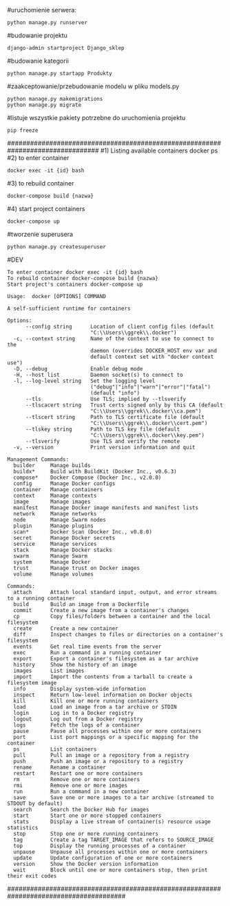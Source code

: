 
#uruchomienie serwera:

    python manage.py runserver

#budowanie projektu

    django-admin startproject Django_sklep

#budowanie kategorii

    python manage.py startapp Produkty

#zaakceptowanie/przebudowanie modelu w pliku models.py

    python manage.py makemigrations
    python manage.py migrate

#listuje wszystkie pakiety potrzebne do uruchomienia projektu

    pip freeze 
################################################################################
#1) Listing available containers 
    docker ps
#2) to enter container
    
    docker exec -it {id} bash

#3) to rebuild container  
    
    docker-compose build {nazwa}

#4)  start project containers
    
    docker-compose up

       
#tworzenie superusera
    
    python manage.py createsuperuser
#DEV

    To enter container docker exec -it {id} bash
    To rebuild container docker-compose build {nazwa}
    Start project's containers docker-compose up

    Usage:  docker [OPTIONS] COMMAND

    A self-sufficient runtime for containers
    
    Options:
          --config string      Location of client config files (default
                               "C:\\Users\\ggrek\\.docker")
      -c, --context string     Name of the context to use to connect to the
                               daemon (overrides DOCKER_HOST env var and
                               default context set with "docker context use")
      -D, --debug              Enable debug mode
      -H, --host list          Daemon socket(s) to connect to
      -l, --log-level string   Set the logging level
                               ("debug"|"info"|"warn"|"error"|"fatal")
                               (default "info")
          --tls                Use TLS; implied by --tlsverify
          --tlscacert string   Trust certs signed only by this CA (default
                               "C:\\Users\\ggrek\\.docker\\ca.pem")
          --tlscert string     Path to TLS certificate file (default
                               "C:\\Users\\ggrek\\.docker\\cert.pem")
          --tlskey string      Path to TLS key file (default
                               "C:\\Users\\ggrek\\.docker\\key.pem")
          --tlsverify          Use TLS and verify the remote
      -v, --version            Print version information and quit
    
    Management Commands:
      builder     Manage builds
      buildx*     Build with BuildKit (Docker Inc., v0.6.3)
      compose*    Docker Compose (Docker Inc., v2.0.0)
      config      Manage Docker configs
      container   Manage containers
      context     Manage contexts
      image       Manage images
      manifest    Manage Docker image manifests and manifest lists
      network     Manage networks
      node        Manage Swarm nodes
      plugin      Manage plugins
      scan*       Docker Scan (Docker Inc., v0.8.0)
      secret      Manage Docker secrets
      service     Manage services
      stack       Manage Docker stacks
      swarm       Manage Swarm
      system      Manage Docker
      trust       Manage trust on Docker images
      volume      Manage volumes
    
    Commands:
      attach      Attach local standard input, output, and error streams to a running container
      build       Build an image from a Dockerfile
      commit      Create a new image from a container's changes
      cp          Copy files/folders between a container and the local filesystem
      create      Create a new container
      diff        Inspect changes to files or directories on a container's filesystem
      events      Get real time events from the server
      exec        Run a command in a running container
      export      Export a container's filesystem as a tar archive
      history     Show the history of an image
      images      List images
      import      Import the contents from a tarball to create a filesystem image
      info        Display system-wide information
      inspect     Return low-level information on Docker objects
      kill        Kill one or more running containers
      load        Load an image from a tar archive or STDIN
      login       Log in to a Docker registry
      logout      Log out from a Docker registry
      logs        Fetch the logs of a container
      pause       Pause all processes within one or more containers
      port        List port mappings or a specific mapping for the container
      ps          List containers
      pull        Pull an image or a repository from a registry
      push        Push an image or a repository to a registry
      rename      Rename a container
      restart     Restart one or more containers
      rm          Remove one or more containers
      rmi         Remove one or more images
      run         Run a command in a new container
      save        Save one or more images to a tar archive (streamed to STDOUT by default)
      search      Search the Docker Hub for images
      start       Start one or more stopped containers
      stats       Display a live stream of container(s) resource usage statistics
      stop        Stop one or more running containers
      tag         Create a tag TARGET_IMAGE that refers to SOURCE_IMAGE
      top         Display the running processes of a container
      unpause     Unpause all processes within one or more containers
      update      Update configuration of one or more containers
      version     Show the Docker version information
      wait        Block until one or more containers stop, then print their exit codes
#######################################################################################